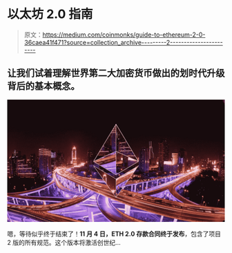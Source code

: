 # 以太坊 2.0 指南

> 原文：<https://medium.com/coinmonks/guide-to-ethereum-2-0-36caea41f471?source=collection_archive---------2----------------------->

## 让我们试着理解世界第二大加密货币做出的划时代升级背后的基本概念。

![](img/bac812e4a7ff511046edba5c9c6d2852.png)

嗯，等待似乎终于结束了！**11 月 4 日，ETH 2.0 存款合同终于发布**，包含了项目 2 版的所有规范。这个版本将激活创世纪…